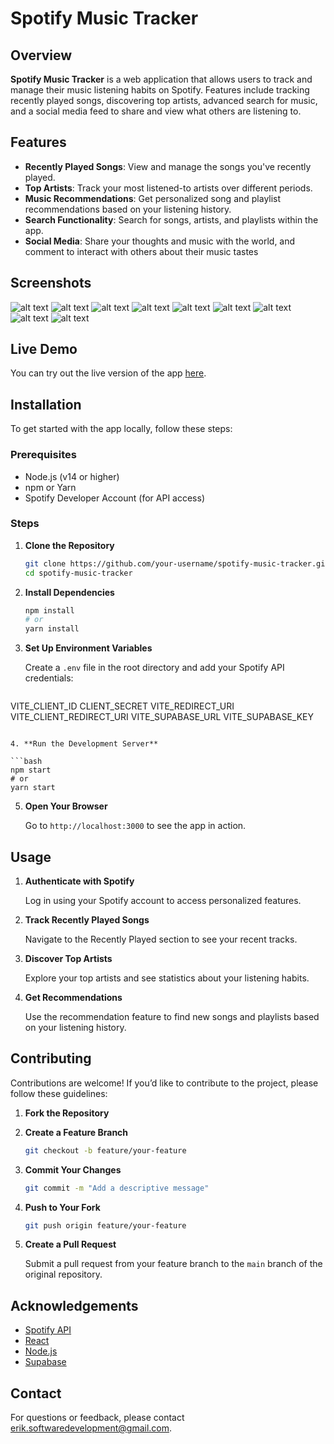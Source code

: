 # Spotify Music Tracker

## Overview

**Spotify Music Tracker** is a web application that allows users to track and manage their music listening habits on Spotify. Features include tracking recently played songs, discovering top artists, advanced search for music, and a social media feed to share and view what others are listening to.

## Features

- **Recently Played Songs**: View and manage the songs you've recently played.
- **Top Artists**: Track your most listened-to artists over different periods.
- **Music Recommendations**: Get personalized song and playlist recommendations based on your listening history.
- **Search Functionality**: Search for songs, artists, and playlists within the app.
- **Social Media**: Share your thoughts and music with the world, and comment to interact with others about their music tastes

## Screenshots

![alt text](<Screenshot 2024-08-02 at 3.20.20 PM.png>)
![alt text](<Screenshot 2024-08-02 at 3.21.11 PM.png>)
![alt text](<Screenshot 2024-08-02 at 3.21.22 PM.png>)
![alt text](<Screenshot 2024-08-02 at 3.21.39 PM.png>)
![alt text](<Screenshot 2024-08-02 at 3.21.49 PM.png>)
![alt text](<Screenshot 2024-08-02 at 3.22.05 PM.png>)
![alt text](<Screenshot 2024-08-02 at 3.22.23 PM.png>)
![alt text](<Screenshot 2024-08-02 at 3.23.23 PM.png>)
![alt text](<Screenshot 2024-08-02 at 3.23.38 PM.png>)

## Live Demo

You can try out the live version of the app [here](https://mymusictracker.vercel.app/).

## Installation

To get started with the app locally, follow these steps:

### Prerequisites

- Node.js (v14 or higher)
- npm or Yarn
- Spotify Developer Account (for API access)

### Steps

1. **Clone the Repository**

   ```bash
   git clone https://github.com/your-username/spotify-music-tracker.git
   cd spotify-music-tracker
   ```

2. **Install Dependencies**

   ```bash
   npm install
   # or
   yarn install
   ```

3. **Set Up Environment Variables**

   Create a `.env` file in the root directory and add your Spotify API credentials:

   ```env
  VITE_CLIENT_ID
  CLIENT_SECRET
  VITE_REDIRECT_URI
  VITE_CLIENT_REDIRECT_URI
  VITE_SUPABASE_URL
  VITE_SUPABASE_KEY
   ```

4. **Run the Development Server**

   ```bash
   npm start
   # or
   yarn start
   ```

5. **Open Your Browser**

   Go to `http://localhost:3000` to see the app in action.

## Usage

1. **Authenticate with Spotify**

   Log in using your Spotify account to access personalized features.

2. **Track Recently Played Songs**

   Navigate to the Recently Played section to see your recent tracks.

3. **Discover Top Artists**

   Explore your top artists and see statistics about your listening habits.

4. **Get Recommendations**

   Use the recommendation feature to find new songs and playlists based on your listening history.

## Contributing

Contributions are welcome! If you’d like to contribute to the project, please follow these guidelines:

1. **Fork the Repository**

2. **Create a Feature Branch**

   ```bash
   git checkout -b feature/your-feature
   ```

3. **Commit Your Changes**

   ```bash
   git commit -m "Add a descriptive message"
   ```

4. **Push to Your Fork**

   ```bash
   git push origin feature/your-feature
   ```

5. **Create a Pull Request**

   Submit a pull request from your feature branch to the `main` branch of the original repository.

<!-- ## License

This project is licensed under the MIT License - see the [LICENSE](LICENSE) file for details. -->

## Acknowledgements

- [Spotify API](https://developer.spotify.com/)
- [React](https://reactjs.org/)
- [Node.js](https://nodejs.org/)
- [Supabase](https://supabase.com/)

## Contact

For questions or feedback, please contact [erik.softwaredevelopment@gmail.com](mailto:erik.softwaredevelopment@gmail.com).